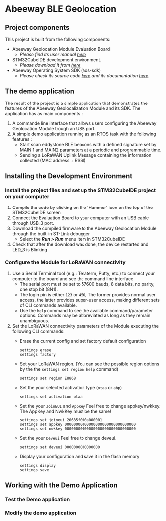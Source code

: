 # Abeeway BLE Geolocation 

## Project components

This project is built from the following components:

- Abeeway Geolocation Module Evaluation Board
  - *Please find its user manual [here](https://docs.thingpark.com/thingpark-location/B-Feature-Topics/GeolocModuleEVKIntro_C/#documentation)*
- STM32CubeIDE development environment.
  - *Please download it from [here](https://www.st.com/en/development-tools/stm32cubeide.html)*
- Abeeway Operating System SDK (aos-sdk)
  - *Please check its source code [here](aos-sdk) and its documentation [here](https://htmlpreview.github.io/?https://github.com/Abeeway/abeeway-geolocation-module/blob/master/aos-sdk/documentation/html/index.html).*

## The demo application

The result of the project is a simple application that demonstrates the features of the Abeeway Geolocalization Module and its SDK. The application has as main components : 

1. A commande line interface that allows users configuring the Abeeway Geolocation Module trough an USB port.
2. A simple demo application running as an RTOS task with the following features :
	- Start scan eddystone BLE beacons with a defined signature set by MAIN 1 and MAIN2 parameters at a periodic and programmable time.
	- Sending a LoRaWAN Uplink Message containing the information collected (MAC address + RSSI)
	
	
## Installing the Development Environment

### Install the project files and set up the STM32CubeIDE project on your computer

1. Compile the code by clicking on the 'Hammer' icon on the top of the STM32CubeIDE screen
2. Connect the Evaluation Board to your computer with an USB cable through USB_3 port. 
3. Download the compiled firmware to the Abeeway Geolocation Module through the built-in ST-Link debugger
   - Select the **_Run > Run_** menu item in STM32CubeIDE
4. Check that after the download was done, the device restarted and LED_3 is Blinking

### Configure the Module for LoRaWAN connectivity

1. Use a Serial Terminal tool (e.g.: Teraterm, Putty, etc.) to connect your computer to the board and see the command line interface
   - The serial port must be set to 57600 bauds, 8 data bits, no parity, one stop bit (8N1).
   - The login pin is either `123` or `456`, The former provides normal user access, the latter provides super-user access, making different sets of CLI commands available.
   - Use the `help` command to see the available command/parameter options. Commands may be abbreviated as long as they remain unambiguous.
2. Set the LoRaWAN connectivity parameters of the Module executing the following CLI commands: 
   - Erase the current config and set factory default configuration

      ```Shell
      settings erase
      settings factory
      ```
      
   - Set your LoRaWAN region. (You can see the possible region options by the the `settings set region help` command)

      ```Shell
      settings set region EU868
      ```

   - Set the your selected activation type (`otaa` or `abp`)

      ```Shell
      settings set activation otaa
      ```

   - Set the your `JoinEUI` and `AppKey`
     Feel free to change appkey/nwkkey. The AppKey and NwkKey must be the same!

      ```Shell
      settings set joineui 20635f000a000001
      settings set appkey 00000000000000000000000000000000
      settings set nwkkey 00000000000000000000000000000000
      ```
   - Set the your `Deveui`
     Feel free to change deveui.
     
     ```Shell
     settings set deveui 0000000000000000
     ```
   - Display your configuration and save it in the flash memory

      ```Shell
      settings display
      settings save
      ```
## Working with the Demo Application

### Test the Demo application


### Modify the demo application

